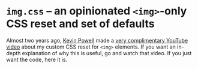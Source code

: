 # `img.css` – an opinionated `<img>`-only CSS reset and set of defaults

Almost two years ago, [Kevin Powell](https://www.kevinpowell.co/) made a [very
complimentary YouTube video](https://www.youtube.com/watch?v=345V2MU3E_w) about
my custom CSS reset for `<img>` elements. If you want an in-depth explanation of
why this is useful, go and watch that video. If you just want the code, here it
is.
